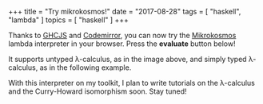 +++
title = "Try mikrokosmos!"
date = "2017-08-28"
tags = [ "haskell", "lambda" ]
topics = [ "haskell" ]
+++

<script src="https://cdnjs.cloudflare.com/ajax/libs/codemirror/5.29.0/codemirror.min.js"></script>

<link rel="stylesheet" href="https://cdnjs.cloudflare.com/ajax/libs/codemirror/5.29.0/codemirror.css">

<script src="https://cdnjs.cloudflare.com/ajax/libs/codemirror/5.29.0/addon/mode/simple.min.js"></script>

<script src="https://m42.github.io/mikrokosmos-js/codemirrormkr.js"></script>

<script language="javascript" src="https://m42.github.io/mikrokosmos-js/rts.js"></script>

<script language="javascript" src="https://m42.github.io/mikrokosmos-js/lib.js"></script>

<script language="javascript" src="https://m42.github.io/mikrokosmos-js/out.js"></script>

<script language="javascript" src="https://m42.github.io/mikrokosmos-js/runmain.js"></script>

<script language="javascript" src="https://m42.github.io/mikrokosmos-js/mikrobox.js" defer></script>

<style>
.CodeMirror {
  border: 1px solid #eee;
  height: auto;
  overflow-y: hidden;
}
.CodeMirror-scroll {
  height: auto;
  overflow-y: hidden;
  overflow-x: auto;
}
.mikrojs-console {
  height: auto;
}
pre {
    box-shadow: 0px 0px 1px #eee;
}
</style>

Thanks to [GHCJS](https://github.com/ghcjs/ghcjs) and [Codemirror](http://codemirror.net/), you can now try the [Mikrokosmos](https://github.com/M42/mikrokosmos) lambda interpreter in your browser. Press the **evaluate** button below!

<div class="mikrojs-console">
<script type="text/mikrokosmos">
# Lambda expressions are written with \ or λ, as in
(λx.x)
(\x.\y.x)(\x.x)

# Libraries available
plus 2 3
sum (cons 1 (cons 2 (cons 3 nil)))</script>
</div>

It supports untyped &lambda;-calculus, as in the image above, and simply typed &lambda;-calculus, as in the following example.

<div class="mikrojs-console">
<script type="text/mikrokosmos">
:types on
swap = \m.(snd m, fst m)
swap</script>
</div>

With this interpreter on my toolkit, I plan to write tutorials on the &lambda;-calculus and the Curry-Howard isomorphism soon. Stay tuned!
